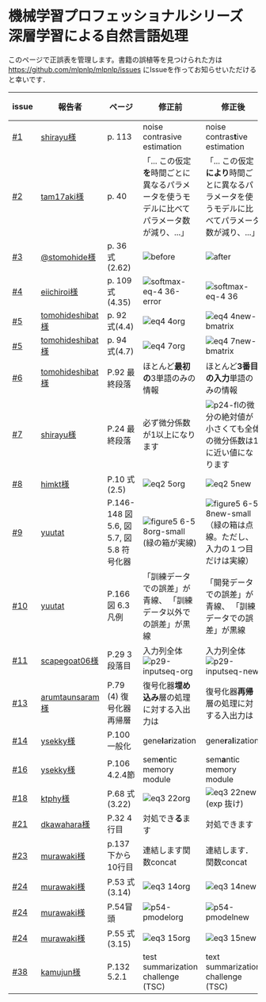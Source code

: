 # 機械学習プロフェッショナルシリーズ 深層学習による自然言語処理
このページで正誤表を管理します。書籍の誤植等を見つけられた方は https://github.com/mlpnlp/mlpnlp/issues にIssueを作ってお知らせいただけると幸いです．

| issue | 報告者 | ページ | 修正前 | 修正後 | 修正済版　　|
| --- | ---- | ----  | ----| ----- | ------- |
| [#1](https://github.com/mlpnlp/mlpnlp/issues/1) | [shirayu様](https://github.com/shirayu) | p. 113 | noise contrasive estimation | noise contras**t**ive estimation | 第2刷 |
| [#2](https://github.com/mlpnlp/mlpnlp/issues/2) | [tam17aki様](https://github.com/tam17aki) | p. 40 | 「... この仮定**を**時間ごとに異なるパラメータを使うモデルに比べてパラメータ数が減り、...」 | 「... この仮定**により**時間ごとに異なるパラメータを使うモデルに比べてパラメータ数が減り、...」 | 第3刷  |
| [#3](https://github.com/mlpnlp/mlpnlp/issues/3) | [@stomohide様](https://twitter.com/stomohide/status/871979229310615552) | p. 36 式(2.62)| ![before](https://user-images.githubusercontent.com/1034551/26880097-4d804562-4bce-11e7-9702-6c1a5b48af6c.png)| ![after](https://user-images.githubusercontent.com/1034551/26879122-e2205080-4bca-11e7-8f99-b12af5b198be.png)| 第3刷 |
| [#4](https://github.com/mlpnlp/mlpnlp/issues/4) | [eiichiroi様](https://github.com/eiichiroi) | p. 109 式(4.35) |  ![softmax-eq-4 36-error](https://user-images.githubusercontent.com/1034551/26880211-a560831e-4bce-11e7-8df5-2de7ce99cc5c.png) | ![softmax-eq-4 36](https://user-images.githubusercontent.com/1034551/26879398-e4c9ed18-4bcb-11e7-8056-e7515e70d779.png)| 第3刷 |
| [#5](https://github.com/mlpnlp/mlpnlp/issues/5) | [tomohideshibat様](https://github.com/tomohideshibata) | p. 92 式(4.4) | ![eq4 4org](https://user-images.githubusercontent.com/1034551/27506122-f070e5ee-58ec-11e7-94fd-bd74d222b4e5.gif) | ![eq4 4new-bmatrix](https://user-images.githubusercontent.com/1034551/27506033-d27c0660-58ea-11e7-9c69-abd7e886717b.gif)  | 第4刷 |
| [#5](https://github.com/mlpnlp/mlpnlp/issues/5) | [tomohideshibat様](https://github.com/tomohideshibata) | p. 94 式(4.7) |  ![eq4 7org](https://user-images.githubusercontent.com/1034551/27506127-fcf22724-58ec-11e7-9846-1c09a394b9f6.gif) | ![eq4 7new-bmatrix](https://user-images.githubusercontent.com/1034551/27506036-dfa2d06c-58ea-11e7-90ce-4ce1b8b10cb9.gif) | 第4刷 |
| [#6](https://github.com/mlpnlp/mlpnlp/issues/6) | [tomohideshibat様](https://github.com/tomohideshibata) | P.92 最終段落 | ほとんど**最初の**3単語のみの情報 | ほとんど**3番目の入力**単語のみの情報 | 第4刷 |
| [#7](https://github.com/mlpnlp/mlpnlp/issues/7) | [shirayu様](https://github.com/shirayu) | P.24 最終段落 | 必ず微分係数が1以上になります | ![p24-fl](https://user-images.githubusercontent.com/1034551/27505982-5df26b64-58e9-11e7-9802-a9c5ea5e1028.gif)の微分の絶対値が小さくても全体の微分係数は1に近い値になります | 第4刷 |
| [#8](https://github.com/mlpnlp/mlpnlp/issues/8) | [himkt様](https://github.com/himkt) | P.10 式(2.5) | ![eq2 5org](https://user-images.githubusercontent.com/1034551/28116924-302dbccc-6746-11e7-83e8-59bd2fca1456.gif) | ![eq2 5new](https://user-images.githubusercontent.com/1034551/28116933-3484360c-6746-11e7-8911-4fd873f9c434.gif) | 第4刷 |
| [#9](https://github.com/mlpnlp/mlpnlp/issues/9) | [yuutat](https://github.com/yuutat) | P.146-148 図5.6, 図5.7, 図5.8 符号化器  | ![figure5 6-5 8org-small](https://user-images.githubusercontent.com/1034551/28145538-02895700-67ae-11e7-98bc-7cf3d99436e1.png) (緑の箱が実線)| ![figure5 6-5 8new-small](https://user-images.githubusercontent.com/1034551/28145539-0290396c-67ae-11e7-986f-32f40c478915.png)　（緑の箱は点線。ただし、入力の１つ目だけは実線） | 第4刷 |
| [#10](https://github.com/mlpnlp/mlpnlp/issues/10) | [yuutat](https://github.com/yuutat) | P.166 図 6.3 凡例| 「訓練データでの誤差」が青線、 「訓練データ以外での誤差」が黒線| 「開発データでの誤差」が青線、 「訓練データでの誤差」が黒線 | 第4刷 |
| [#11](https://github.com/mlpnlp/mlpnlp/issues/11) | [scapegoat06様](https://github.com/scapegoat06) | P.29 3段落目| 入力列全体 ![p29-inputseq-org](https://user-images.githubusercontent.com/1034551/28168766-1a22c3d4-681b-11e7-86c0-493fd41c9713.gif)| 入力列全体 ![p29-inputseq-new](https://user-images.githubusercontent.com/1034551/28168770-1ebaa290-681b-11e7-912f-849936df910c.gif) | 第4刷 |
| [#13](https://github.com/mlpnlp/mlpnlp/issues/13) | [arumtaunsaram様](https://github.com/arumtaunsaram) | P.79 (4) 復号化器再帰層| 復号化器**埋め込み**層の処理に対する入出力は　| 復号化器**再帰**層の処理に対する入出力は |  |
| [#14](https://github.com/mlpnlp/mlpnlp/issues/14) | [ysekky様](https://github.com/ysekky) | P.100 一般化 | gene**l**a**r**ization | gene**r**a**l**ization |  |
| [#16](https://github.com/mlpnlp/mlpnlp/issues/16) | [ysekky様](https://github.com/ysekky) | P.106 4.2.4節 | sem**e**ntic memory module | sem**a**ntic memory module |  |
| [#18](https://github.com/mlpnlp/mlpnlp/issues/18) | [ktphy様](https://github.com/ktphy) | P.68 式(3.22) |![eq3 22org](https://user-images.githubusercontent.com/1034551/30139340-404bc3cc-93a8-11e7-833d-cd68a7c0e1af.gif) | ![eq3 22new](https://user-images.githubusercontent.com/1034551/30139348-49905c40-93a8-11e7-9b95-a957f2226f3a.gif) (exp 抜け) |  |
| [#21](https://github.com/mlpnlp/mlpnlp/issues/21) | [dkawahara様](https://github.com/dkawahara) | P.32 4行目 |対処でき**る**ます | 対処できます|  |
| [#23](https://github.com/mlpnlp/mlpnlp/issues/23) | [murawaki様](https://github.com/murawaki) | p.137 下から10行目 |連結します関数concat | 連結します．　関数concat|  |
| [#24](https://github.com/mlpnlp/mlpnlp/issues/24) | [murawaki様](https://github.com/murawaki) | P.53 式(3.14) |![eq3 14org](https://user-images.githubusercontent.com/1034551/30139885-a4bba978-93ab-11e7-8110-10eced7b7063.gif)| ![eq3 14new](https://user-images.githubusercontent.com/1034551/30139887-a8226f20-93ab-11e7-83fb-2e93d2721351.gif)|  |
| [#24](https://github.com/mlpnlp/mlpnlp/issues/24) | [murawaki様](https://github.com/murawaki) | P.54冒頭 |![p54-pmodelorg](https://user-images.githubusercontent.com/1034551/30139895-bf926a48-93ab-11e7-93cf-77835b1d9c57.gif)| ![p54-pmodelnew](https://user-images.githubusercontent.com/1034551/30139901-c3d6b474-93ab-11e7-9f2f-20419abc18bf.gif)|  |
| [#24](https://github.com/mlpnlp/mlpnlp/issues/24) | [murawaki様](https://github.com/murawaki) | P.55 式(3.15) |![eq3 15org](https://user-images.githubusercontent.com/1034551/30139916-d47faede-93ab-11e7-9582-5addd3f13a54.gif)| ![eq3 15new](https://user-images.githubusercontent.com/1034551/30139920-d8fadbfa-93ab-11e7-9bca-ae9c5a136c93.gif)|  |
| [#38](https://github.com/mlpnlp/mlpnlp/issues/38) | [kamujun様](https://github.com/kamujun) | P.132 5.2.1 |test summarization challenge (TSC)| text summarization challenge (TSC)|  |
